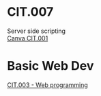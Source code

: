 # CIT.007
Server side scripting <br />
[Canva CIT.001](https://www.canva.com/design/DAFHZZXXPxI/zChpqSRLkJ1BfzRuvfG9Sg/view?utm_content=DAFHZZXXPxI&utm_campaign=designshare&utm_medium=link&utm_source=publishsharelink)<br/>
# Basic Web Dev
[CIT.003 - Web programming](https://github.com/kaloyyyy/CIT.003)
